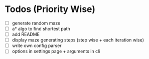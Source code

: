 # Todos (Priority Wise)

- [ ] generate random maze
- [ ] a\* algo to find shortest path
- [ ] add README
- [ ] display maze generating steps (step wise + each iteration wise)
- [ ] write own config parser
- [ ] options in settings page + arguments in cli
